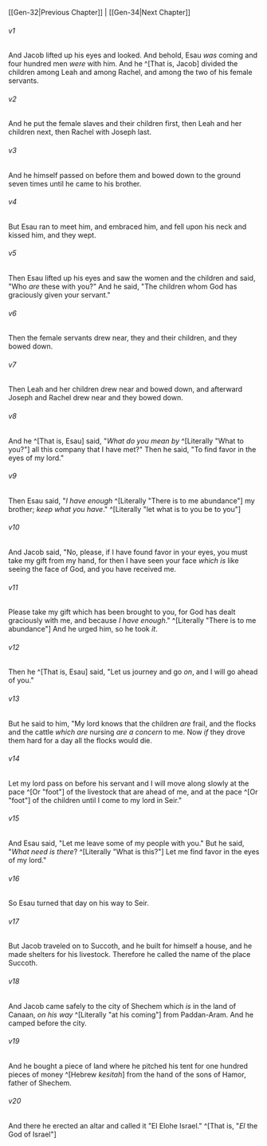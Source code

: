 ﻿---
aliases:
  - Genesis 33
---

[[Gen-32|Previous Chapter]] | [[Gen-34|Next Chapter]]

###### v1
And Jacob lifted up his eyes and looked. And behold, Esau _was_ coming and four hundred men _were_ with him. And he ^[That is, Jacob] divided the children among Leah and among Rachel, and among the two of his female servants.

###### v2
And he put the female slaves and their children first, then Leah and her children next, then Rachel with Joseph last.

###### v3
And he himself passed on before them and bowed down to the ground seven times until he came to his brother.

###### v4
But Esau ran to meet him, and embraced him, and fell upon his neck and kissed him, and they wept.

###### v5
Then Esau lifted up his eyes and saw the women and the children and said, "Who _are_ these with you?" And he said, "The children whom God has graciously given your servant."

###### v6
Then the female servants drew near, they and their children, and they bowed down.

###### v7
Then Leah and her children drew near and bowed down, and afterward Joseph and Rachel drew near and they bowed down.

###### v8
And he ^[That is, Esau] said, "_What do you mean by_ ^[Literally "What to you?"] all this company that I have met?" Then he said, "To find favor in the eyes of my lord."

###### v9
Then Esau said, "_I have enough_ ^[Literally "There is to me abundance"] my brother; _keep what you have_." ^[Literally "let what is to you be to you"]

###### v10
And Jacob said, "No, please, if I have found favor in your eyes, you must take my gift from my hand, for then I have seen your face _which is_ like seeing the face of God, and you have received me.

###### v11
Please take my gift which has been brought to you, for God has dealt graciously with me, and because _I have enough_." ^[Literally "There is to me abundance"] And he urged him, so he took _it_.

###### v12
Then he ^[That is, Esau] said, "Let us journey and go _on_, and I will go ahead of you."

###### v13
But he said to him, "My lord knows that the children _are_ frail, and the flocks and the cattle _which are_ nursing _are a concern_ to me. Now _if_ they drove them hard for a day all the flocks would die.

###### v14
Let my lord pass on before his servant and I will move along slowly at the pace ^[Or "foot"] of the livestock that are ahead of me, and at the pace ^[Or "foot"] of the children until I come to my lord in Seir."

###### v15
And Esau said, "Let me leave some of my people with you." But he said, "_What need is there_? ^[Literally "What is this?"] Let me find favor in the eyes of my lord."

###### v16
So Esau turned that day on his way to Seir.

###### v17
But Jacob traveled on to Succoth, and he built for himself a house, and he made shelters for his livestock. Therefore he called the name of the place Succoth.

###### v18
And Jacob came safely to the city of Shechem which _is_ in the land of Canaan, _on his way_ ^[Literally "at his coming"] from Paddan-Aram. And he camped before the city.

###### v19
And he bought a piece of land where he pitched his tent for one hundred pieces of money ^[Hebrew _kesitah_] from the hand of the sons of Hamor, father of Shechem.

###### v20
And there he erected an altar and called it "El Elohe Israel." ^[That is, "_El_ the God of Israel"]